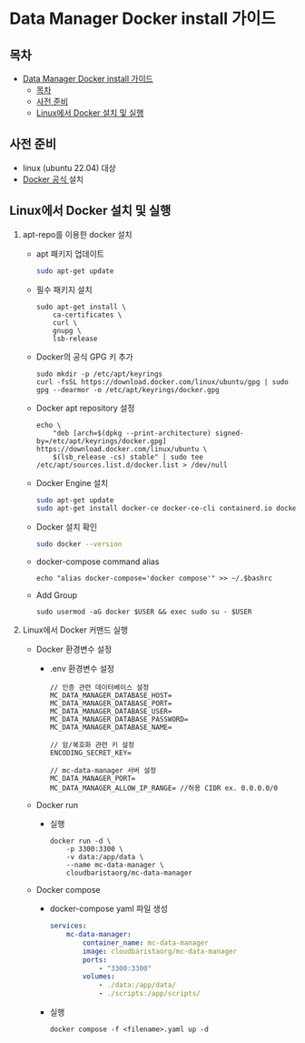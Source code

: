 # Data Manager Docker install 가이드


## 목차

- [Data Manager Docker install 가이드](#data-manager-docker-install-가이드)
  - [목차](#목차)
  - [사전 준비](#사전-준비)
  - [Linux에서 Docker 설치 및 실행](#linux에서-docker-설치-및-실행)


## 사전 준비
- linux (ubuntu 22.04) 대상
- [Docker 공식 ](https://docs.docker.com/engine/install/ubuntu) 설치


## Linux에서 Docker 설치 및 실행

1. apt-repo를 이용한 docker 설치

    - apt 패키지 업데이트
        ```bash
        sudo apt-get update
        ```
    - 필수 패키지 설치
        ```shell
        sudo apt-get install \
            ca-certificates \
            curl \
            gnupg \
            lsb-release
        ```
    - Docker의 공식 GPG 키 추가
        ```shell
        sudo mkdir -p /etc/apt/keyrings
        curl -fsSL https://download.docker.com/linux/ubuntu/gpg | sudo gpg --dearmor -o /etc/apt/keyrings/docker.gpg
        ```

    - Docker apt repository 설정
        ```shell
        echo \
            "deb [arch=$(dpkg --print-architecture) signed-by=/etc/apt/keyrings/docker.gpg] https://download.docker.com/linux/ubuntu \
            $(lsb_release -cs) stable" | sudo tee /etc/apt/sources.list.d/docker.list > /dev/null
        ```

    - Docker Engine 설치
        ```bash
        sudo apt-get update
        sudo apt-get install docker-ce docker-ce-cli containerd.io docker-compose-plugin
        ```
    - Docker 설치 확인
        ```bash
        sudo docker --version
        ```

    - docker-compose command alias
        ```shell
        echo "alias docker-compose='docker compose'" >> ~/.$bashrc 
        ```

    - Add Group
        ```shell
        sudo usermod -aG docker $USER && exec sudo su - $USER
        ```

2. Linux에서 Docker 커맨드 실행
    - Docker 환경변수 설정

        - .env 환경변수 설정
            ```shell
            // 인증 관련 데이터베이스 설정
            MC_DATA_MANAGER_DATABASE_HOST=
            MC_DATA_MANAGER_DATABASE_PORT=
            MC_DATA_MANAGER_DATABASE_USER=
            MC_DATA_MANAGER_DATABASE_PASSWORD=
            MC_DATA_MANAGER_DATABASE_NAME=

            // 암/복호화 관련 키 설정
            ENCODING_SECRET_KEY=

            // mc-data-manager 서버 설정
            MC_DATA_MANAGER_PORT=
            MC_DATA_MANAGER_ALLOW_IP_RANGE= //허용 CIDR ex. 0.0.0.0/0
            ```

    - Docker run

        - 실행
            ```shell
            docker run -d \
                -p 3300:3300 \
                -v data:/app/data \
                --name mc-data-manager \
                cloudbaristaorg/mc-data-manager
            ```

    - Docker compose
        - docker-compose yaml 파일 생성  
            ```yaml
            services:
                mc-data-manager:
                    container_name: mc-data-manager
                    image: cloudbaristaorg/mc-data-manager
                    ports:
                        - "3300:3300"
                    volumes:
                        - ./data:/app/data/
                        - ./scripts:/app/scripts/
            ```
        - 실행
            ```shell
            docker compose -f <filename>.yaml up -d
            ```

